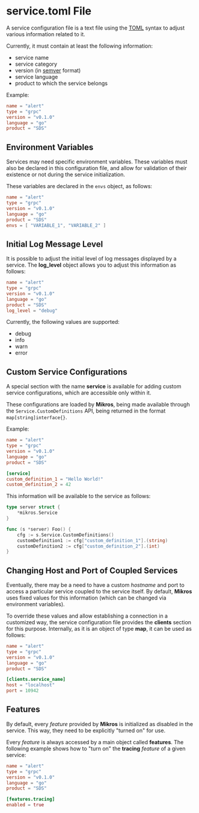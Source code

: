 # service.toml File

A service configuration file is a text file using the
[TOML](https://toml.io/en/) syntax to adjust various information related to it.

Currently, it must contain at least the following information:

* service name
* service category
* version (in [semver](https://semver.org) format)
* service language
* product to which the service belongs

Example:

```toml
name = "alert"
type = "grpc"
version = "v0.1.0"
language = "go"
product = "SDS"
```

## Environment Variables

Services may need specific environment variables. These
variables must also be declared in this configuration file, and
allow for validation of their existence or not during the
service initialization.

These variables are declared in the `envs` object, as follows:

```toml
name = "alert"
type = "grpc"
version = "v0.1.0"
language = "go"
product = "SDS"
envs = [ "VARIABLE_1", "VARIABLE_2" ]
```

## Initial Log Message Level

It is possible to adjust the initial level of log messages displayed by a
service. The **log_level** object allows you to adjust this information as
follows:

```toml
name = "alert"
type = "grpc"
version = "v0.1.0"
language = "go"
product = "SDS"
log_level = "debug"
```

Currently, the following values are supported:

* debug
* info
* warn
* error

## Custom Service Configurations

A special section with the name **service** is available for adding
custom service configurations, which are accessible only within
it.

These configurations are loaded by **Mikros**, being made available
through the `Service.CustomDefinitions` API, being returned in the format
`map[string]interface{}`.

Example:

```toml
name = "alert"
type = "grpc"
version = "v0.1.0"
language = "go"
product = "SDS"

[service]
custom_definition_1 = "Hello World!"
custom_definition_2 = 42
```

This information will be available to the service as follows:

```go
type server struct {
	*mikros.Service
}

func (s *server) Foo() {
	cfg := s.Service.CustomDefinitions()
	customDefinition1 := cfg["custom_definition_1"].(string)
	customDefinition2 := cfg["custom_definition_2"].(int)
}
```

## Changing Host and Port of Coupled Services

Eventually, there may be a need to have a custom _hostname_ and
port to access a particular service coupled to the service itself.
By default, **Mikros** uses fixed values for this information
(which can be changed via environment variables).

To override these values and allow establishing a connection in a customized way,
the service configuration file provides the **clients** section for this
purpose. Internally, as it is an object of type **map**, it can be
used as follows:

```toml
name = "alert"
type = "grpc"
version = "v0.1.0"
language = "go"
product = "SDS"

[clients.service_name]
host = "localhost"
port = 10942
```

## Features

By default, every _feature_ provided by **Mikros** is initialized as disabled
in the service. This way, they need to be explicitly "turned on"
for use.

Every _feature_ is always accessed by a main object called **features**.
The following example shows how to "turn on" the **tracing** _feature_ of a given
service:

```toml
name = "alert"
type = "grpc"
version = "v0.1.0"
language = "go"
product = "SDS"

[features.tracing]
enabled = true
```
